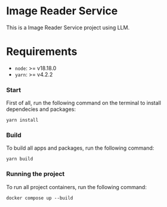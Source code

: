 # Image Reader Service

This is a Image Reader Service project using LLM.

# Requirements

- `node`: >= v18.18.0
- `yarn`: >= v4.2.2

### Start

First of all, run the following command on the terminal to install dependecies and packages:

```
yarn install
```  

### Build

To build all apps and packages, run the following command:

```
yarn build
```  

### Running the project

To run all project containers, run the following command:

```
docker compose up --build
```